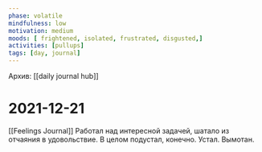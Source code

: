 ```yaml
---
phase: volatile
mindfulness: low
motivation: medium
moods: [ frightened, isolated, frustrated, disgusted,]
activities: [pullups]
tags: [day, journal]
---
```

Архив: [[daily journal hub]]
# 2021-12-21
[[Feelings Journal]]
Работал над интересной задачей, шатало из отчаяния в удовольствие.
В целом подустал, конечно. Устал. Вымотан.

